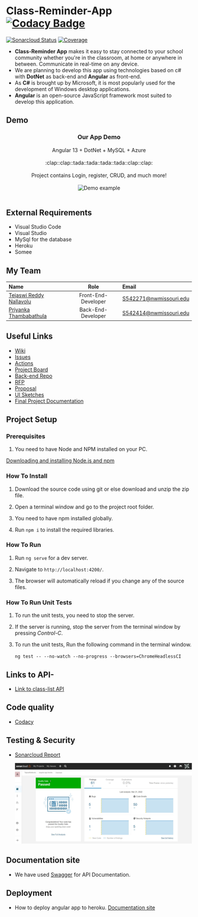 # Class-Reminder-App [![Codacy Badge](https://app.codacy.com/project/badge/Grade/41ca830b8b6a4dd591510ea9141fa352)](https://www.codacy.com/gh/TejaswiNallavolu/angular-app-heroku/dashboard?utm_source=github.com&utm_medium=referral&utm_content=TejaswiNallavolu/angular-app-heroku&utm_campaign=Badge_Grade)

<!--- [![Known Vulnerabilities](https://snyk.io/test/github/{TejaswiNallavolu}/{angular-app-heroku}/badge.svg)](https://snyk.io/test/github/{TejaswiNallavolu}/{angular-app-heroku}) -->

[![Sonarcloud Status](https://sonarcloud.io/api/project_badges/measure?project=com.lapots.breed.judge:judge-rule-engine&metric=alert_status)](https://sonarcloud.io/dashboard?id=com.lapots.breed.judge:judge-rule-engine)
[![Coverage](https://sonarcloud.io/api/project_badges/measure?project=com.lapots.breed.judge:judge-rule-engine&metric=coverage)](https://sonarcloud.io/dashboard?id=com.lapots.breed.judge:judge-rule-engine)

<!-- [![GitHub stars](https://img.shields.io/github/stars/TejaswiNallavolu/angular-app-heroku.svg?style=social&label=Star)](https://github.com/TejaswiNallavolu/angular-app-heroku)
[![GitHub forks](https://img.shields.io/github/forks/TejaswiNallavolu/angular-app-heroku.svg?style=social&label=Fork)](https://github.com/TejaswiNallavolu/angular-app-heroku) -->

- **Class-Reminder App** makes it easy to stay connected to your school community whether you're in the classroom, at home or anywhere in between. Communicate in real-time on any device.
- We are planning to develop this app using technologies based on c# with **DotNet** as back-end and **Angular** as front-end.
- As **C#** is brought up by Microsoft, it is most popularly used for the development of Windows desktop applications.
- **Angular** is an open-source JavaScript framework most suited to develop this application.

## Demo

<p align="center">
  <h3 align="center">Our App Demo</h3>

  <p align="center">
     Angular 13 + DotNet + MySQL + Azure
    <br>
    <br>
    :clap::clap::tada::tada::tada::tada::clap::clap:
    <br>
    <br>
    Project contains Login, register, CRUD, and much more!
    <br>
    <br>
    <img src="https://github.com/TejaswiNallavolu/angular-app-heroku/blob/main/UI%20Screens/classreminder.gif" alt="Demo example"/>
    <br>
    <br>
  </p>
</p>

## External Requirements

- Visual Studio Code
- Visual Studio
- MySql for the database
- Heroku
- Somee

## My Team

| Name                                                           |        Role         | Email                  |
| :------------------------------------------------------------- | :-----------------: | :--------------------- |
| [Tejaswi Reddy Nallavolu](https://github.com/TejaswiNallavolu) | Front-End-Developer | S542271@nwmissouri.edu |
| [Priyanka Thambabathula](https://github.com/Priyanka1818)      | Back-End-Developer  | S542414@nwmissouri.edu |

## Useful Links

- [Wiki](https://github.com/TejaswiNallavolu/angular-app-heroku/wiki)
- [Issues](https://github.com/TejaswiNallavolu/angular-app-heroku/issues)
- [Actions](https://github.com/TejaswiNallavolu/angular-app-heroku/blob/main/.github/workflows/github-actions-demo.yml)
- [Project Board](https://github.com/TejaswiNallavolu/angular-app-heroku/projects/1)
- [Back-end Repo](https://github.com/TejaswiNallavolu/BackEnd-ClassReminderApp)
- [RFP](https://github.com/harshakurra123/ClassRemainder)
- [Proposal](https://github.com/TejaswiNallavolu/proposal)
- [UI Sketches](https://github.com/TejaswiNallavolu/angular-app-heroku/tree/main/UI%20Screens)
- [Final Project Documentation](https://github.com/TejaswiNallavolu/angular-app-heroku/blob/main/Presentation/Documentation.md)

## Project Setup

### Prerequisites

1. You need to have Node and NPM installed on your PC.

[Downloading and installing Node.js and npm](https://docs.npmjs.com/downloading-and-installing-node-js-and-npm)

### How To Install

1. Download the source code using git or else download and unzip the zip file.

2. Open a terminal window and go to the project root folder.

3. You need to have npm installed globally.

4. Run `npm i` to install the required libraries.

### How To Run

1. Run `ng serve` for a dev server.

2. Navigate to `http://localhost:4200/`.

3. The browser will automatically reload if you change any of the source files.

### How To Run Unit Tests

1. To run the unit tests, you need to stop the server.

2. If the server is running, stop the server from the terminal window by pressing _Control-C_.

3. To run the unit tests, Run the following command in the terminal window.

   `ng test -- --no-watch --no-progress --browsers=ChromeHeadlessCI`

## Links to API-

<!--- [Login API](http://www.classreminder-1a.somee.com/api/login/allUser)
- [List of classes API](http://www.classreminder-1a.somee.com/api/login/getAllList) -->

- [Link to class-list API](http://www.classreminderproj.somee.com/api/ClassList/getAllClassList)

## Code quality

- [Codacy](https://app.codacy.com/gh/TejaswiNallavolu/angular-app-heroku/dashboard?utm_source=github.com&utm_medium=referral&utm_content=TejaswiNallavolu/angular-app-heroku&utm_campaign=Badge_Grade)

## Testing & Security

- [Sonarcloud Report](https://sonarcloud.io/project/overview?id=TejaswiNallavolu_angular-app-heroku)

  ![SonarCloud](https://github.com/TejaswiNallavolu/angular-app-heroku/blob/main/src/assets/SonarCloud.JPG)

## Documentation site

- We have used [Swagger](https://app.swaggerhub.com/apis-docs/TejaswiNallavolu/auth-project/v1#/) for API Documentation.

## Deployment

- How to deploy angular app to heroku. [Documentation site](https://www.javaguides.net/2020/11/how-to-deploy-angular-application-to-heroku.html)
